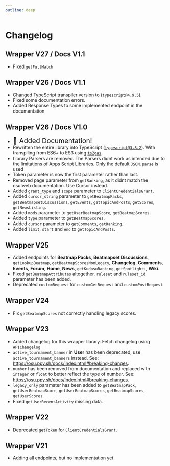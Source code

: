 ```yaml
---
outline: deep
---
```


# Changelog

## Wrapper V27 / Docs V1.1 <Badge type="warning" text="Beta" /> <Badge type="info" text="2024.514.0" />
- Fixed `getFullMatch`

## Wrapper V26 / Docs V1.1 <Badge type="warning" text="Beta" /> <Badge type="info" text="2024.514.0" />
- Changed TypeScript transpiler version to ([`typescript@4.9.5`](https://www.npmjs.com/package/typescript/v/4.9.5)).
- Fixed some documentation errors.
- Added Response Types to some implemented endpoint in the documentation

## Wrapper V26 / Docs V1.0 <Badge type="warning" text="Beta" /> <Badge type="info" text="2024.514.0" /> 
- <span style="font-size:1.5em;">:tada: Added Documentation!</span>
- Rewritten the entire library into TypeScript ([`typescript@3.8.2`](https://www.npmjs.com/package/typescript/v/3.8.2)). With transpiling from ES6+ to ES3 using [`ts2gas`](https://github.com/grant/ts2gas).
- <Badge type="danger" text="Breaking Change" /> Library Parsers are removed. The Parsers didnt work as intended due to the limitations of Apps Script Libraries. Only the default `JSON.parse` is used
- <Badge type="danger" text="Breaking Change" /> Token parameter is now the first parameter rather than last.
- <Badge type="danger" text="Breaking Change" /> Removed page parameter from `getRanking`, as it didnt match the osu!web documentation. Use Cursor instead.
- Added `grant_type` and `scope` parameter to `ClientCredentialsGrant`.
- Added `cursor_string` parameter to `getBeatmapPacks`, `getBeatmapsetDiscussions`, `getEvents`, `getTopicAndPosts`, `getScores`, `getNewsListing`.
- Added `mods` parameter to `getUserBeatmapScore`, `getBeatmapScores`.
- Added `type` parameter to `getBeatmapScores`.
- Added `cursor` parameter to `getComments`, `getRanking`.
- Added `limit`, `start` and `end` to `getTopicAndPosts`.

## Wrapper V25 <Badge type="tip" text="Stable" /> <Badge type="info" text="2024.306.0" /> 
- Added endpoints for **Beatmap Packs**, **Beatmapset Discussions**, `getLookupBeatmap`, `getBeatmapScoresNonLegacy`, **Changelog**, **Comments**, **Events**, **Forum**, **Home**, **News**, `getKudosuRanking`, `getSpotlights`, **Wiki**.
- <Badge type="danger" text="Breaking Change" /> Fixed `getBeatmapAttributes` altogether. `ruleset` and `ruleset_id` parameter has been added.
- Deprecated `customRequest` for `customGetRequest` and `customPostRequest`

## Wrapper V24 <Badge type="info" text="2024.306.0" /> 
- Fix `getBeatmapScores` not correctly handling legacy scores.

## Wrapper V23 <Badge type="info" text="2024.306.0" /> 
- Added changelog for this wrapper library. Fetch changelog using `APIChangelog`
- <Badge type="danger" text="Breaking Change" /> `active_tournament_banner` in **User** has been deprecated, use `active_tournament_banners` instead. See: https://osu.ppy.sh/docs/index.html#breaking-changes.
- <Badge type="danger" text="Breaking Change" /> `number` has been removed from documentation and replaced with `integer` or `float` to better reflect the type of number. See: https://osu.ppy.sh/docs/index.html#breaking-changes.
- <Badge type="danger" text="Breaking Change" /> `legacy_only` paramater has been added to `getBeatmapPack`, `getUserBeatmapScore`, `getUserBeatmapScores`, `getBeatmapScores`, `getUserScores`.
- Fixed `getUserRecentActivity` missing data.

## Wrapper V22
- Deprecated `getToken` for `ClientCredentialsGrant`.

## Wrapper V21
- Adding all endpoints, but no implementation yet.